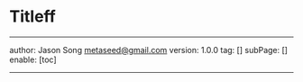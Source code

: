 # Titleff
---
author: Jason Song <metaseed@gmail.com>
version: 1.0.0
tag: []
subPage: []
enable: [toc]

---


